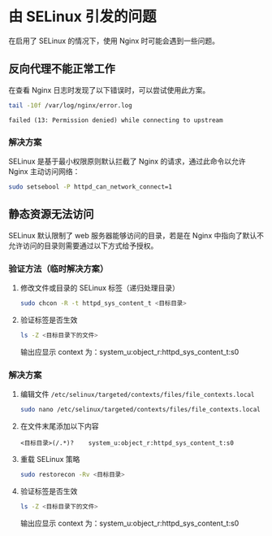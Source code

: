 # 由 SELinux 引发的问题

在启用了 SELinux 的情况下，使用 Nginx 时可能会遇到一些问题。

## 反向代理不能正常工作

在查看 Nginx 日志时发现了以下错误时，可以尝试使用此方案。

```bash
tail -10f /var/log/nginx/error.log
```

```log
failed (13: Permission denied) while connecting to upstream
```

### 解决方案

SELinux 是基于最小权限原则默认拦截了 Nginx 的请求，通过此命令以允许 Nginx 主动访问网络：

```bash
sudo setsebool -P httpd_can_network_connect=1
```

## 静态资源无法访问

SELinux 默认限制了 web 服务器能够访问的目录，若是在 Nginx 中指向了默认不允许访问的目录则需要通过以下方式给予授权。

### 验证方法（临时解决方案）

1. 修改文件或目录的 SELinux 标签（递归处理目录）

   ```bash
   sudo chcon -R -t httpd_sys_content_t <目标目录>
   ```

2. 验证标签是否生效
   ```bash
   ls -Z <目标目录下的文件>
   ```
   输出应显示 context 为：system_u:object_r:httpd_sys_content_t:s0

### 解决方案

1. 编辑文件 `/etc/selinux/targeted/contexts/files/file_contexts.local`
   ```bash
   sudo nano /etc/selinux/targeted/contexts/files/file_contexts.local
   ```
2. 在文件末尾添加以下内容
   ```plain
   <目标目录>(/.*)?    system_u:object_r:httpd_sys_content_t:s0
   ```
3. 重载 SELinux 策略
   ```bash
   sudo restorecon -Rv <目标目录>
   ```
4. 验证标签是否生效
   ```bash
   ls -Z <目标目录下的文件>
   ```
   输出应显示 context 为：system_u:object_r:httpd_sys_content_t:s0
